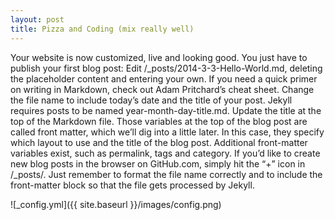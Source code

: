 ```yaml
---
layout: post
title: Pizza and Coding (mix really well)
---
```


Your website is now customized, live and looking good. You just have to publish your first blog post:
Edit /_posts/2014-3-3-Hello-World.md, deleting the placeholder content and entering your own. If you need a quick primer on writing in Markdown, check out Adam Pritchard’s cheat sheet.
Change the file name to include today’s date and the title of your post. Jekyll requires posts to be named year-month-day-title.md.
Update the title at the top of the Markdown file. Those variables at the top of the blog post are called front matter, which we’ll dig into a little later. In this case, they specify which layout to use and the title of the blog post. Additional front-matter variables exist, such as permalink, tags and category.
If you’d like to create new blog posts in the browser on GitHub.com, simply hit the “+” icon in /_posts/. Just remember to format the file name correctly and to include the front-matter block so that the file gets processed by Jekyll.

![_config.yml]({{ site.baseurl }}/images/config.png)

